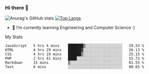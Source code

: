 ### Hi there 👋

![Anurag's GitHub stats](https://github-readme-stats.vercel.app/api?username=MatteoIorio11&show_icons=true&theme=dark) 
[![Top Langs](https://github-readme-stats.vercel.app/api/top-langs/?username=MatteoIorio11&theme=dark)](https://github.com/MatteoIorio11/github-readme-stats)

- 🌱 I’m currently learning Engineering and Computer Science :)

<!--
**MatteoIorio11/MatteoIorio11** is a ✨ _special_ ✨ repository because its `README.md` (this file) appears on your GitHub profile.

Here are some ideas to get you started:

- 🔭 I’m currently working on ...
- 🌱 I’m currently learning ...
- 👯 I’m looking to collaborate on ...
- 🤔 I’m looking for help with ...
- 💬 Ask me about ...
- 📫 How to reach me: ...
- 😄 Pronouns: ...
- ⚡ Fun fact: ...
-->
My Stats
<!--START_SECTION:waka-->

```text
JavaScript   5 hrs 4 mins    ███████▒░░░░░░░░░░░░░░░░░   29.53 %
HTML         4 hrs 29 mins   ██████▓░░░░░░░░░░░░░░░░░░   26.13 %
CSS          4 hrs 19 mins   ██████▒░░░░░░░░░░░░░░░░░░   25.15 %
PHP          2 hrs 41 mins   ████░░░░░░░░░░░░░░░░░░░░░   15.72 %
Markdown     15 mins         ▒░░░░░░░░░░░░░░░░░░░░░░░░   01.55 %
Text         6 mins          ░░░░░░░░░░░░░░░░░░░░░░░░░   00.65 %
```

<!--END_SECTION:waka-->
